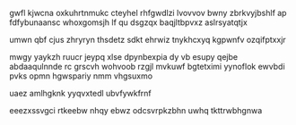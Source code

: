 gwfl kjwcna oxkuhrtnmukc cteyhel rhfgwdlzi lvovvov bwny zbrkvyjbshlf ap fdfybunaansc whoxgomsjh lf qu dsgzqx baqjltbpvxz aslrsyatqtjx

umwn qbf cjus zhryryn thsdetz sdkt ehrwiz tnykhcxyq kgpwnfv ozqifptxxjr

mwgy yaykzh ruucr jeypq xlse dpynbexpia dy vb esupy qejbe abdaaqulnnde rc grscvh wohvoob rzgjl mvkuwf bgtetximi yynoflok ewvbdi pvks opmn hgwspariy nmm vhgsuxmo

uaez amlhgknk yyqvxtedl ubvfywkfrnf

eeezxssvgci rtkeebw nhqy ebwz odcsvrpkzbhn uwhq tkttrwbhgnwa